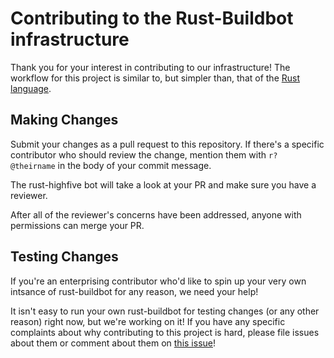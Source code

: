 # Contributing to the Rust-Buildbot infrastructure

Thank you for your interest in contributing to our infrastructure! The
workflow for this project is similar to, but simpler than, that of the [Rust
language][rust].

## Making Changes

Submit your changes as a pull request to this repository. If there's a
specific contributor who should review the change, mention them with `r?
@theirname` in the body of your commit message. 

The rust-highfive bot will take a look at your PR and make sure you have a
reviewer. 

After all of the reviewer's concerns have been addressed, anyone with
permissions can merge your PR.  

## Testing Changes

If you're an enterprising contributor who'd like to spin up your very own
intsance of rust-buildbot for any reason, we need your help! 

It isn't easy to run your own rust-buildbot for testing changes (or any other
reason) right now, but we're working on it! If you have any specific
complaints about why contributing to this project is hard, please file issues
about them or comment about them on [this issue][issue]!

[rust]: https://github.com/rust-lang/rust/blob/master/CONTRIBUTING.md
[issue]: https://github.com/rust-lang/rust-buildbot/issues/15
